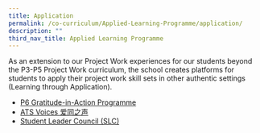 ```yaml
---
title: Application
permalink: /co-curriculum/Applied-Learning-Programme/application/
description: ""
third_nav_title: Applied Learning Programme
---
```

As an extension to our Project Work experiences for our students beyond the P3-P5 Project Work curriculum, the school creates platforms for students to apply their project work skill sets in other authentic settings (Learning through Application).

* [P6 Gratitude-in-Action Programme](https://www.aitong.moe.edu.sg/co-curriculum/Innovation-and-Enterprise/p6-gratitude-in-action-programme/)
* [ATS Voices 爱同之声](https://www.aitong.moe.edu.sg/co-curriculum/Innovation-and-Enterprise/ats-voices/)
* [Student Leader Council (SLC)](https://www.aitong.moe.edu.sg/co-curriculum/Innovation-and-Enterprise/p3-scamper/)